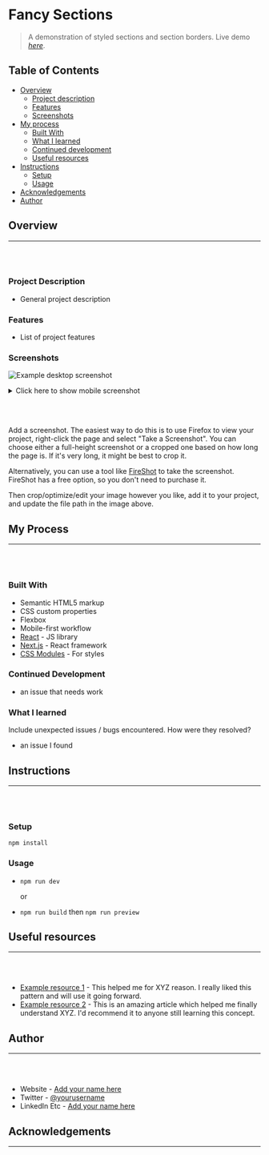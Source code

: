 # Fancy Sections

> A demonstration of styled sections and section borders.
> Live demo [_here_](live_link_here).

## Table of Contents

- [Overview](#overview)
  - [Project description](#project-description)
  - [Features](#features)
  - [Screenshots](#screenshots)
- [My process](#my-process)
  - [Built With](#built-with)
  - [What I learned](#what-i-learned)
  - [Continued development](#continued-development)
  - [Useful resources](#useful-resources)
- [Instructions](#instructions)
  - [Setup](#setup)
  - [Usage](#usage)
- [Acknowledgements](#acknowledgements)
- [Author](#Author)

## Overview

---

<br/><br/>

### Project Description

- General project description

### Features

- List of project features

### Screenshots

![Example desktop screenshot](./img/screenshot-desktop.png)

<details>

  <summary>Click here to show mobile screenshot</summary>

![Example mobile screenshot](./img/screenshot-mobile.png)

</details>

<br/><br/>

Add a screenshot. The easiest way to do this is to use Firefox to view your project, right-click the page and select "Take a Screenshot". You can choose either a full-height screenshot or a cropped one based on how long the page is. If it's very long, it might be best to crop it.

Alternatively, you can use a tool like [FireShot](https://getfireshot.com/) to take the screenshot. FireShot has a free option, so you don't need to purchase it.

Then crop/optimize/edit your image however you like, add it to your project, and update the file path in the image above.

## My Process

---

<br/><br/>

### Built With

- Semantic HTML5 markup
- CSS custom properties
- Flexbox
- Mobile-first workflow
- [React](https://reactjs.org/) - JS library
- [Next.js](https://nextjs.org/) - React framework
- [CSS Modules](https://styled-components.com/) - For styles

### Continued Development

- an issue that needs work

### What I learned

Include unexpected issues / bugs encountered. How were they resolved?

- an issue I found

## Instructions

---

<br/><br/>

### Setup

`npm install`

### Usage

- `npm run dev`

  or

- `npm run build` then `npm run preview`

## Useful resources

---

<br/><br/>

- [Example resource 1](https://www.example.com) - This helped me for XYZ reason. I really liked this pattern and will use it going forward.
- [Example resource 2](https://www.example.com) - This is an amazing article which helped me finally understand XYZ. I'd recommend it to anyone still learning this concept.

## Author

---

<br/><br/>

- Website - [Add your name here](https://www.your-site.com)
- Twitter - [@yourusername](https://www.twitter.com/yourusername)
- LinkedIn Etc - [Add your name here](https://www.your-site.com)

## Acknowledgements

---

<br/><br/>
